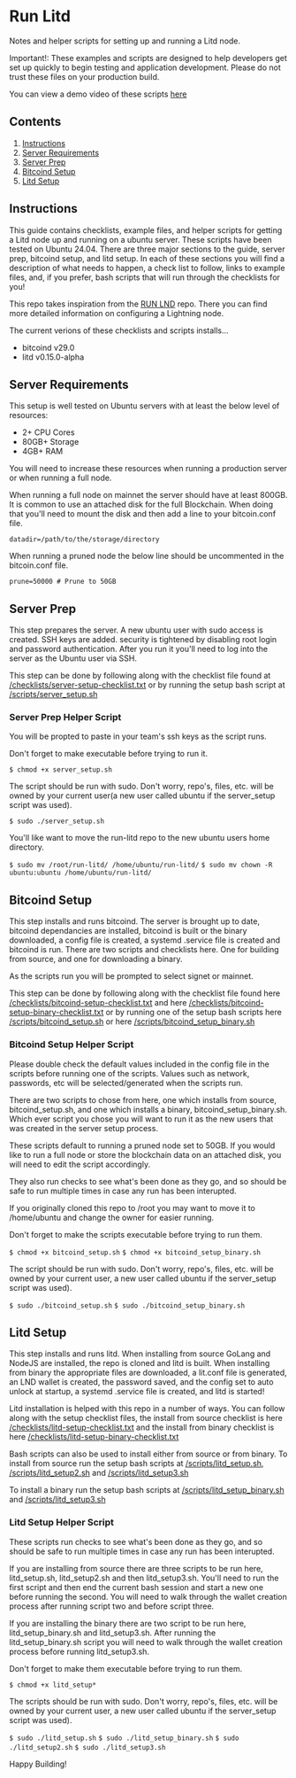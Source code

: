 # Run Litd

Notes and helper scripts for setting up and running a Litd node.

Important!: These examples and scripts are designed to help developers get set up quickly to begin testing and application development. Please do not trust these files on your production build.  

You can view a demo video of these scripts [here](https://youtu.be/lopHP_nF0tE)

## Contents

1. [Instructions](https://github.com/HannahMR/run-litd/#instructions)
2. [Server Requirements](https://github.com/HannahMR/run-litd/#server-requirements)
3. [Server Prep](https://github.com/HannahMR/run-litd/#server-prep) 
4. [Bitcoind Setup](https://github.com/HannahMR/run-litd/#bitcoind-setup)
5. [Litd Setup](https://github.com/HannahMR/run-litd/#litd-setup)



## Instructions

This guide contains checklists, example files, and helper scripts for getting a Litd node up and running on a ubuntu server. These scripts have been tested on Ubuntu 24.04. There are three major sections to the guide, server prep, bitcoind setup, and litd setup. In each of these sections you will find a description of what needs to happen, a check list to follow, links to example files, and, if you prefer, bash scripts that will run through the checklists for you! 

This repo takes inspiration from the [RUN LND](https://github.com/alexbosworth/run-lnd/) repo. There you can find more detailed information on configuring a Lightning node. 

The current verions of these checklists and scripts installs...

- bitcoind v29.0
- litd v0.15.0-alpha

## Server Requirements

This setup is well tested on Ubuntu servers with at least the below level of resources:

- 2+ CPU Cores
- 80GB+ Storage
- 4GB+ RAM

You will need to increase these resources when running a production server or when running a full node. 

When running a full node on mainnet the server should have at least 800GB. It is common to use an attached disk for the full Blockchain. When doing that you'll need to mount the disk and then add a line to your bitcoin.conf file. 

```datadir=/path/to/the/storage/directory```

When running a pruned node the below line should be uncommented in the bitcoin.conf file. 

```prune=50000 # Prune to 50GB``` 


## Server Prep

This step prepares the server. A new ubuntu user with sudo access is created. SSH keys are added. security is tightened by disabling root login and password authentication. After you run it you'll need to log into the server as the Ubuntu user via SSH. 

This step can be done by following along with the checklist file found at [/checklists/server-setup-checklist.txt](https://github.com/HannahMR/run-litd/blob/main/checklists/server-setup-checklist.txt) or by running the setup bash script at [/scripts/server_setup.sh](https://github.com/HannahMR/run-litd/blob/main/scripts/server_setup.sh) 

### Server Prep Helper Script

You will be propted to paste in your team's ssh keys as the script runs.   

Don't forget to make executable before trying to run it. 

```$ chmod +x server_setup.sh``` 

The script should be run with sudo. Don't worry, repo's, files, etc. will be owned by your current user(a new user called ubuntu if the server_setup script was used).

```$ sudo ./server_setup.sh```

You'll like want to move the run-litd repo to the new ubuntu users home directory. 

```$ sudo mv /root/run-litd/ /home/ubuntu/run-litd/```
```$ sudo mv chown -R ubuntu:ubuntu /home/ubuntu/run-litd/```

## Bitcoind Setup

This step installs and runs bitcoind. The server is brought up to date, bitcoind dependancies are installed, bitcoind is built or the binary downloaded, a config file is created, a systemd .service file is created and bitcoind is run. There are two scripts and checklists here. One for building from source, and one for downloading a binary. 

As the scripts run you will be prompted to select signet or mainnet. 

This step can be done by following along with the checklist file found here [/checklists/bitcoind-setup-checklist.txt](https://github.com/HannahMR/run-litd/blob/main/checklists/bitcoind-setup-checklist.txt) and here [/checklists/bitcoind-setup-binary-checklist.txt](https://github.com/HannahMR/run-litd/blob/main/checklists/bitcoind-setup-binary-checklist.txt) or by running one of the setup bash scripts here [/scripts/bitcoind_setup.sh](https://github.com/HannahMR/run-litd/blob/main/scripts/bitcoind_setup.sh) or here [/scripts/bitcoind_setup_binary.sh](https://github.com/HannahMR/run-litd/blob/main/scripts/bitcoind_setup_binary.sh) 

### Bitcoind Setup Helper Script

Please double check the default values included in the config file in the scripts before running one of the scripts. Values such as network, passwords, etc will be selected/generated when the scripts run. 

There are two scripts to chose from here, one which installs from source, bitcoind_setup.sh, and one which installs a binary, bitcoind_setup_binary.sh. Which ever script you chose you will want to run it as the new users that was created in the server setup process.

These scripts default to running a pruned node set to 50GB. If you would like to run a full node or store the blockchain data on an attached disk, you will need to edit the script accordingly. 

They also run checks to see what's been done as they go, and so should be safe to run multiple times in case any run has been interupted. 

If you originally cloned this repo to /root you may want to move it to /home/ubuntu and change the owner for easier running. 

Don't forget to make the scripts executable before trying to run them. 

```$ chmod +x bitcoind_setup.sh``` 
```$ chmod +x bitcoind_setup_binary.sh``` 

The script should be run with sudo. Don't worry, repo's, files, etc. will be owned by your current user, a new user called ubuntu if the server_setup script was used).

```$ sudo ./bitcoind_setup.sh```
```$ sudo ./bitcoind_setup_binary.sh``` 



## Litd Setup

This step installs and runs litd. When installing from source GoLang and NodeJS are installed, the repo is cloned and litd is built. When installing from binary the appropriate files are downloaded, a lit.conf file is generated, an LND wallet is created, the password saved, and the config set to auto unlock at startup, a systemd .service file is created, and litd is started!

Litd installation is helped with this repo in a number of ways. You can follow along with the setup  checklist files, the install from source checklist is here [/checklists/litd-setup-checklist.txt](https://github.com/HannahMR/run-litd/blob/main/checklists/litd-setup-checklist.txt) and the install from binary checklist is here [/checklists/litd-setup-binary-checklist.txt](https://github.com/HannahMR/run-litd/blob/main/checklists/litd-setup-binary-checklist.txt)

Bash scripts can also be used to install either from source or from binary. To install from source run the setup bash scripts at [/scripts/litd_setup.sh](https://github.com/HannahMR/run-litd/blob/main/scripts/litd_setup.sh), [/scripts/litd_setup2.sh](https://github.com/HannahMR/run-litd/blob/main/scripts/litd_setup2.sh) and [/scripts/litd_setup3.sh](https://github.com/HannahMR/run-litd/blob/main/scripts/litd_setup3.sh)

To install a binary run the setup bash scripts at [/scripts/litd_setup_binary.sh](https://github.com/HannahMR/run-litd/blob/main/scripts/litd_setup_binary.sh) and [/scripts/litd_setup3.sh](https://github.com/HannahMR/run-litd/blob/main/scripts/litd_setup3.sh)

### Litd Setup Helper Script

These scripts run checks to see what's been done as they go, and so should be safe to run multiple times in case any run has been interupted. 

If you are installing from source there are three scripts to be run here, litd_setup.sh, litd_setup2.sh and then litd_setup3.sh. You'll need to run the first script and then end the current bash session and start a new one before running the second. You will need to walk through the wallet creation process after running script two and before script three.

If you are installing the binary there are two script to be run here, litd_setup_binary.sh and litd_setup3.sh. After running the litd_setup_binary.sh script you will need to walk through the wallet creation process before running litd_setup3.sh.

Don't forget to make them executable before trying to run them.

```$ chmod +x litd_setup*```

The scripts should be run with sudo. Don't worry, repo's, files, etc. will be owned by your current user, a new user called ubuntu if the server_setup script was used).

```$ sudo ./litd_setup.sh```
```$ sudo ./litd_setup_binary.sh```
```$ sudo ./litd_setup2.sh``` 
```$ sudo ./litd_setup3.sh```

Happy Building! 


